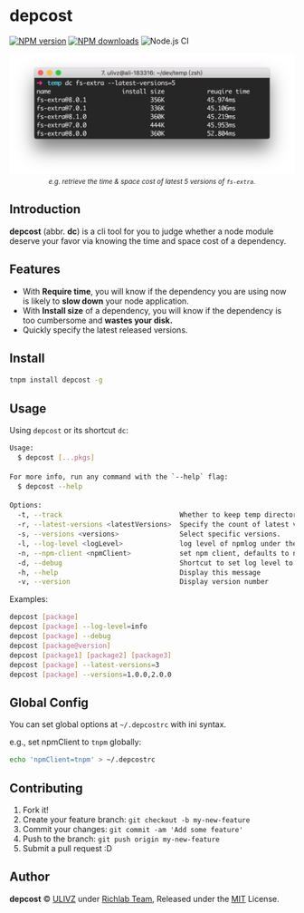 # depcost

[![NPM version](https://img.shields.io/npm/v/depcost.svg?style=flat)](https://npmjs.com/package/depcost) [![NPM downloads](https://img.shields.io/npm/dm/depcost.svg?style=flat)](https://npmjs.com/package/depcost) ![Node.js CI](https://github.com/rich-lab/depcost/workflows/Node.js%20CI/badge.svg)

<p align="center">
  <img width="600" src="./assets/example.png" alt="logo"><br />
  <small><i>e.g. retrieve the time & space cost of latest 5 versions of <code>fs-extra</code>.</i></small>
</p>

## Introduction

**depcost** (abbr. **dc**) is a cli tool for you to judge whether a node module deserve your favor via knowing the time and space cost of a dependency.

## Features

- With **Require time**, you will know if the dependency you are using now is likely to **slow down** your node application.
- With **Install size** of a dependency, you will know if the dependency is too cumbersome and **wastes your disk.**
- Quickly specify the latest released versions.

## Install

```bash
tnpm install depcost -g
```

## Usage

Using `depcost` or its shortcut `dc`:

```bash
Usage:
  $ depcost [...pkgs]

For more info, run any command with the `--help` flag:
  $ depcost --help

Options:
  -t, --track                             Whether to keep temp directory.
  -r, --latest-versions <latestVersions>  Specify the count of latest versions.
  -s, --versions <versions>               Select specific versions.
  -l, --log-level <logLevel>              log level of npmlog under the hood.
  -n, --npm-client <npmClient>            set npm client, defaults to npm.
  -d, --debug                             Shortcut to set log level to "debug".
  -h, --help                              Display this message
  -v, --version                           Display version number
```

Examples:

```bash
depcost [package]
depcost [package] --log-level=info
depcost [package] --debug
depcost [package@version]
depcost [package1] [package2] [package3]
depcost [package] --latest-versions=3
depcost [package] --versions=1.0.0,2.0.0
```

## Global Config

You can set global options at `~/.depcostrc` with ini syntax. 

e.g., set npmClient to `tnpm` globally:

```bash
echo 'npmClient=tnpm' > ~/.depcostrc
```

## Contributing

1. Fork it!
2. Create your feature branch: `git checkout -b my-new-feature`
3. Commit your changes: `git commit -am 'Add some feature'`
4. Push to the branch: `git push origin my-new-feature`
5. Submit a pull request :D

## Author

**depcost** © [ULIVZ](https://github.com/ulivz) under [Richlab Team](https://www.yuque.com/richlab/join-us/invitation), Released under the [MIT](./LICENSE) License.<br>



